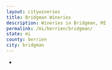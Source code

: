 ```yaml
---
layout: citywineries
title: Bridgman Wineries
description: Wineries in Bridgman, MI
permalink: /mi/berrien/bridgman/
state: mi
county: berrien
city: bridgman
---
```

-
